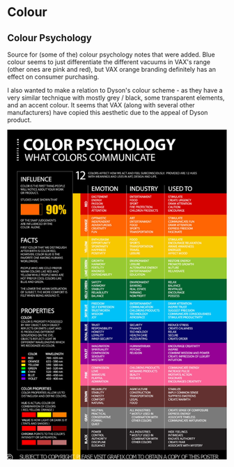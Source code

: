 # Colour

## Colour Psychology
Source for (some of the) colour psychology notes that were added. Blue colour seems to just differentiate the different vacuums in VAX's range (other ones are pink and red), but VAX orange branding definitely has an effect on consumer purchasing.

I also wanted to make a relation to Dyson's colour scheme - as they have a very similar technique with mostly grey / black, some transparent elements, and an accent colour. It seems that VAX (along with several other manufacturers) have copied this aesthetic due to the appeal of Dyson product.

![](colour.png)

